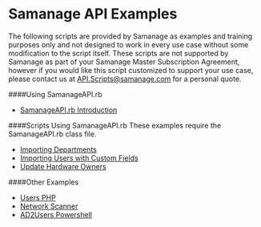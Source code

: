 # **Samanage API Examples**

The following scripts are provided by Samanage as examples and training purposes only and not designed to work in every use case without some modification to the script itself. These scripts are not supported by Samanage as part of your Samanage Master Subscription Agreement, however if you would like this script customized to support your use case, please contact us at API.Scripts@samanage.com for a personal quote.



####Using SamanageAPI.rb
* [SamanageAPI.rb Introduction](/SamanageAPI)


####Scripts Using SamanageAPI.rb
These examples require the SamanageAPI.rb class file.
* [Importing Departments](/Add%20Departments)
* [Importing Users with Custom Fields](/Add%20Users)
* [Update Hardware Owners](/Hardware%20Owners)

####Other Examples
* [Users PHP](/Users%20PHP)
* [Network Scanner](/Samanage%20Network%20Scanner)
* [AD2Users Powershell](AD2Users)

